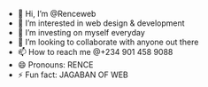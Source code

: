 - 👋 Hi, I’m @Renceweb
- 👀 I’m interested in web design & development
- 🌱 I’m investing on myself everyday 
- 💞️ I’m looking to collaborate with anyone out there
- 📫 How to reach me @+234 901 458 9088
- 😄 Pronouns: RENCE
- ⚡ Fun fact: JAGABAN OF WEB
<!---
Renceweb/Renceweb is a ✨ special ✨ repository because its `README.md` (this file) appears on your GitHub profile.
You can click the Preview link to take a look at your changes.
--->
